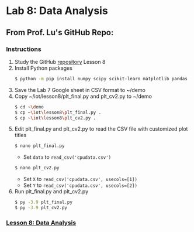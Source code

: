 # Lab 8: Data Analysis
## From Prof. Lu's GitHub Repo:
### Instructions
1. Study the GitHub [repository](https://github.com/kevinwlu/iot) Lesson 8
2. Install Python packages
   ```sh
   $ python -m pip install numpy scipy scikit-learn matplotlib pandas tensorflow keras
   ```
3. Save the Lab 7 Google sheet in CSV format to ~/demo
4. Copy ~/iot/lesson8/plt_final.py and plt_cv2.py to ~/demo
   ```sh
   $ cd ~\demo
   $ cp ~\iot\lesson8\plt_final.py .
   $ cp ~\iot\lesson8\plt_cv2.py .
   ```
5. Edit plt_final.py and plt_cv2.py to read the CSV file with customized plot titles
   ```sh
   $ nano plt_final.py
   ```
   - Set `data` to `read_csv('cpudata.csv')`
   ```sh
   $ nano plt_cv2.py
   ```
   - Set `X` to `read_csv('cpudata.csv', usecols=[1])`
   - Set `Y` to `read_csv('cpudata.csv', usecols=[2])`
6. Run plt_final.py and plt_cv2.py
   ```sh
   $ py -3.9 plt_final.py
   $ py -3.9 plt_cv2.py
   ```
### [Lesson 8: Data Analysis](lesson8/README.md)

